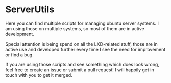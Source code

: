 # ServerUtils

Here you can find multiple scripts for managing ubuntu server systems. I am using those on multiple systems, so most of them are in active development.

Special attention is being spend on all the LXD-related stuff, those are in active use and developed further every time I see the need for improvement or find a bug.

If you are using those scripts and see something which does look wrong, feel free to create an issue or submit a pull request! I will happily get in touch with you to get it merged.
